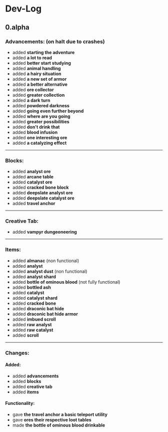 # Dev-Log

## 0.alpha

### Advancements: (on halt due to crashes)
- added <b>starting the adventure</b>
- added <b>a lot to read</b>
- added <b>better start studying</b>
- added <b>animal handling</b>
- added <b>a hairy situation</b>
- added <b>a new set of armor</b>
- added <b>a better alternative</b>
- added <b>ore collector</b>
- added <b>greater collection</b>
- added <b>a dark turn</b>
- added <b>powdered darkness</b>
- added <b>going even further beyond</b>
- added <b>where are you going</b>
- added <b>greater possibilities</b>
- added <b>don't drink that</b>
- added <b>blood infusion</b>
- added <b>one interesting ore</b>
- added <b>a catalyzing effect</b>

<hr>

### Blocks:
- added <b>analyst ore</b>
- added <b>arcane table</b>
- added <b>catalyst ore</b>
- added <b>cracked bone block</b>
- added <b>deepslate analyst ore</b>
- added <b>deepslate catalyst ore</b>
- added <b>travel anchor</b>

<hr>

### Creative Tab:
- added <b>vampyr dungeoneering</b>

<hr>

### Items:
- added <b>almanac</b> (non functional)
- added <b>analyst</b>
- added <b>analyst dust</b> (non functional)
- added <b>analyst shard</b>
- added <b>bottle of ominous blood</b> (not fully functional)
- added <b>bottled ash</b>
- added <b>catalyst</b>
- added <b>catalyst shard</b>
- added <b>cracked bone</b>
- added <b>draconic bat hide</b>
- added <b>draconic bat hide armor</b>
- added <b>imbued scroll</b>
- added <b>raw analyst</b>
- added <b>raw catalyst</b>
- added <b>scroll</b>

<hr>

### Changes:

#### Added:
- added <b>advancements</b>
- added <b>blocks</b>
- added <b>creative tab</b>
- added <b>items</b>

#### Functionality:
- gave <b>the travel anchor a basic teleport utility</b>
- gave <b>ores their respective loot tables</b>
- made <b>the bottle of ominous blood drinkable</b>
